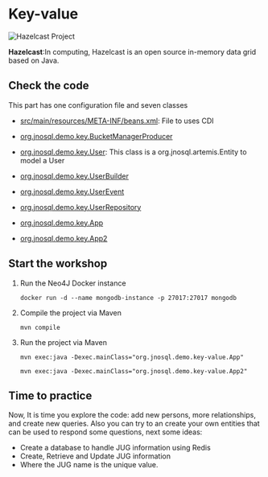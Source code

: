 # Key-value

![Hazelcast Project](http://www.jnosql.org/img/logos/hazelcast.svg)


**Hazelcast**:In computing, Hazelcast is an open source in-memory data grid based on Java.


## Check the code

This part has one configuration file and seven classes


* [src/main/resources/META-INF/beans.xml](src/main/resources/META-INF/beans.xml): File to uses CDI

* [org.jnosql.demo.key.BucketManagerProducer](src/main/java/org/jnosql/demo/key/BucketManagerProducer.java)

* [org.jnosql.demo.key.User](src/main/java/org/jnosql/demo/key/User.java): This class is a org.jnosql.artemis.Entity to model a User

* [org.jnosql.demo.key.UserBuilder](src/main/java/org/jnosql/demo/key/UserBuilder.java) 

* [org.jnosql.demo.key.UserEvent](src/main/java/org/jnosql/demo/key/UserEvent.java)

* [org.jnosql.demo.key.UserRepository](src/main/java/org/jnosql/demo/key/UserRepository.java)

* [org.jnosql.demo.key.App](src/main/java/org/jnosql/demo/key/App.java)

* [org.jnosql.demo.key.App2](src/main/java/org/jnosql/demo/key/App2.java)



## Start the workshop

1. Run the Neo4J Docker instance

	```
	docker run -d --name mongodb-instance -p 27017:27017 mongodb
	```
  
2. Compile the project via Maven 
	```
	mvn compile
	```
3. Run the project via Maven 
	```
	mvn exec:java -Dexec.mainClass="org.jnosql.demo.key-value.App"
	
	mvn exec:java -Dexec.mainClass="org.jnosql.demo.key-value.App2"
	```
	
## Time to practice

Now, It is time you explore the code: add new persons, more relationships, and create new queries. 
Also you can try to an create your own entities that can be used to respond some questions, next some ideas: 

* Create a database to handle JUG information using Redis
* Create, Retrieve and Update JUG information
* Where the JUG name is the unique value.
